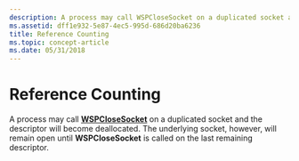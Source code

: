 ```yaml
---
description: A process may call WSPCloseSocket on a duplicated socket and the descriptor will become deallocated. The underlying socket, however, will remain open until WSPCloseSocket is called on the last remaining descriptor.
ms.assetid: dff1e932-5e87-4ec5-995d-686d20ba6236
title: Reference Counting
ms.topic: concept-article
ms.date: 05/31/2018
---
```


# Reference Counting

A process may call [**WSPCloseSocket**](/previous-versions/windows/hardware/network/ff566273(v=vs.85)) on a duplicated socket and the descriptor will become deallocated. The underlying socket, however, will remain open until **WSPCloseSocket** is called on the last remaining descriptor.

 

 
